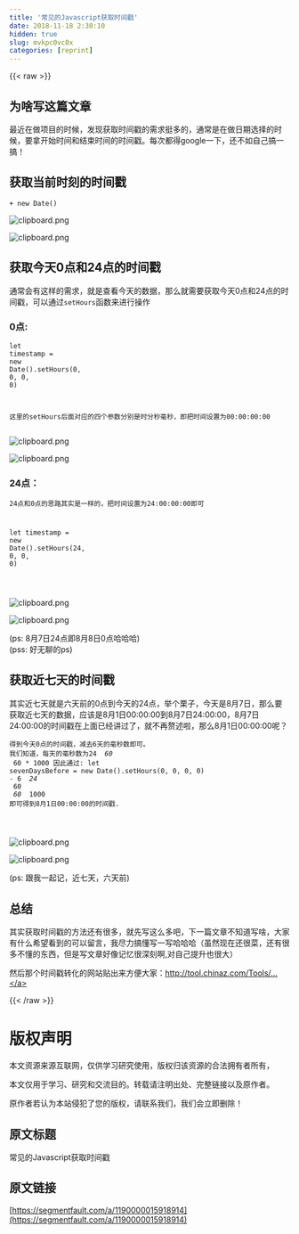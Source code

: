 ```yaml
---
title: '常见的Javascript获取时间戳' 
date: 2018-11-18 2:30:10
hidden: true
slug: mvkpc0vc0x
categories: [reprint]
---
```


{{< raw >}}
<h2 id="articleHeader0">&#x4E3A;&#x5565;&#x5199;&#x8FD9;&#x7BC7;&#x6587;&#x7AE0;</h2><p>&#x6700;&#x8FD1;&#x5728;&#x505A;&#x9879;&#x76EE;&#x7684;&#x65F6;&#x5019;&#xFF0C;&#x53D1;&#x73B0;&#x83B7;&#x53D6;&#x65F6;&#x95F4;&#x6233;&#x7684;&#x9700;&#x6C42;&#x633A;&#x591A;&#x7684;&#xFF0C;&#x901A;&#x5E38;&#x662F;&#x5728;&#x505A;&#x65E5;&#x671F;&#x9009;&#x62E9;&#x7684;&#x65F6;&#x5019;&#xFF0C;&#x8981;&#x62FF;&#x5F00;&#x59CB;&#x65F6;&#x95F4;&#x548C;&#x7ED3;&#x675F;&#x65F6;&#x95F4;&#x7684;&#x65F6;&#x95F4;&#x6233;&#x3002;&#x6BCF;&#x6B21;&#x90FD;&#x5F97;google&#x4E00;&#x4E0B;&#xFF0C;&#x8FD8;&#x4E0D;&#x5982;&#x81EA;&#x5DF1;&#x641E;&#x4E00;&#x641E;&#xFF01;</p><h2 id="articleHeader1">&#x83B7;&#x53D6;&#x5F53;&#x524D;&#x65F6;&#x523B;&#x7684;&#x65F6;&#x95F4;&#x6233;</h2><p><code>+ new Date()</code></p><p><span class="img-wrap"><img data-src="/img/bVbeXdK?w=608&amp;h=44" src="https://static.alili.tech/img/bVbeXdK?w=608&amp;h=44" alt="clipboard.png" title="clipboard.png" style="cursor:pointer;display:inline"></span></p><p><span class="img-wrap"><img data-src="/img/bVbeXlE?w=834&amp;h=61" src="https://static.alili.tech/img/bVbeXlE?w=834&amp;h=61" alt="clipboard.png" title="clipboard.png" style="cursor:pointer;display:inline"></span></p><h2 id="articleHeader2">&#x83B7;&#x53D6;&#x4ECA;&#x5929;0&#x70B9;&#x548C;24&#x70B9;&#x7684;&#x65F6;&#x95F4;&#x6233;</h2><p>&#x901A;&#x5E38;&#x4F1A;&#x6709;&#x8FD9;&#x6837;&#x7684;&#x9700;&#x6C42;&#xFF0C;&#x5C31;&#x662F;&#x67E5;&#x770B;&#x4ECA;&#x5929;&#x7684;&#x6570;&#x636E;&#xFF0C;&#x90A3;&#x4E48;&#x5C31;&#x9700;&#x8981;&#x83B7;&#x53D6;&#x4ECA;&#x5929;0&#x70B9;&#x548C;24&#x70B9;&#x7684;&#x65F6;&#x95F4;&#x6233;&#xFF0C;&#x53EF;&#x4EE5;&#x901A;&#x8FC7;<code>setHours</code>&#x51FD;&#x6570;&#x6765;&#x8FDB;&#x884C;&#x64CD;&#x4F5C;</p><h3 id="articleHeader3">0&#x70B9;:</h3><div class="widget-codetool" style="display:none"><div class="widget-codetool--inner"><span class="selectCode code-tool" data-toggle="tooltip" data-placement="top" title="" data-original-title="&#x5168;&#x9009;"></span> <span type="button" class="copyCode code-tool" data-toggle="tooltip" data-placement="top" data-clipboard-text="let timestamp = new Date().setHours(0, 0, 0, 0)

&#x8FD9;&#x91CC;&#x7684;setHours&#x540E;&#x9762;&#x5BF9;&#x5E94;&#x7684;&#x56DB;&#x4E2A;&#x53C2;&#x6570;&#x5206;&#x522B;&#x662F;&#x65F6;&#x5206;&#x79D2;&#x6BEB;&#x79D2;&#xFF0C;&#x5373;&#x628A;&#x65F6;&#x95F4;&#x8BBE;&#x7F6E;&#x4E3A;00:00:00:00
" title="" data-original-title="&#x590D;&#x5236;"></span> <span type="button" class="saveToNote code-tool" data-toggle="tooltip" data-placement="top" title="" data-original-title="&#x653E;&#x8FDB;&#x7B14;&#x8BB0;"></span></div></div><pre class="hljs pony"><code><span class="hljs-keyword">let</span> timestamp = <span class="hljs-function"><span class="hljs-keyword">new</span> <span class="hljs-title">Date</span>().<span class="hljs-title">setHours</span>(<span class="hljs-number">0</span>, <span class="hljs-number">0</span>, <span class="hljs-number">0</span>, <span class="hljs-number">0</span>)

&#x8FD9;&#x91CC;&#x7684;<span class="hljs-title">setHours</span>&#x540E;&#x9762;&#x5BF9;&#x5E94;&#x7684;&#x56DB;&#x4E2A;&#x53C2;&#x6570;&#x5206;&#x522B;&#x662F;&#x65F6;&#x5206;&#x79D2;&#x6BEB;&#x79D2;&#xFF0C;&#x5373;&#x628A;&#x65F6;&#x95F4;&#x8BBE;&#x7F6E;&#x4E3A;00:00:00:00
</span></code></pre><p><span class="img-wrap"><img data-src="/img/bVbeXfq?w=627&amp;h=86" src="https://static.alili.tech/img/bVbeXfq?w=627&amp;h=86" alt="clipboard.png" title="clipboard.png" style="cursor:pointer;display:inline"></span></p><p><span class="img-wrap"><img data-src="/img/bVbeXlS?w=799&amp;h=52" src="https://static.alili.tech/img/bVbeXlS?w=799&amp;h=52" alt="clipboard.png" title="clipboard.png" style="cursor:pointer;display:inline"></span></p><h3 id="articleHeader4">24&#x70B9;&#xFF1A;</h3><div class="widget-codetool" style="display:none"><div class="widget-codetool--inner"><span class="selectCode code-tool" data-toggle="tooltip" data-placement="top" title="" data-original-title="&#x5168;&#x9009;"></span> <span type="button" class="copyCode code-tool" data-toggle="tooltip" data-placement="top" data-clipboard-text="24&#x70B9;&#x548C;0&#x70B9;&#x7684;&#x601D;&#x8DEF;&#x5176;&#x5B9E;&#x662F;&#x4E00;&#x6837;&#x7684;&#xFF0C;&#x628A;&#x65F6;&#x95F4;&#x8BBE;&#x7F6E;&#x4E3A;24:00:00:00&#x5373;&#x53EF;

let timestamp = new Date().setHours(24, 0, 0, 0)

" title="" data-original-title="&#x590D;&#x5236;"></span> <span type="button" class="saveToNote code-tool" data-toggle="tooltip" data-placement="top" title="" data-original-title="&#x653E;&#x8FDB;&#x7B14;&#x8BB0;"></span></div></div><pre class="hljs pony"><code><span class="hljs-number">24</span>&#x70B9;&#x548C;<span class="hljs-number">0</span>&#x70B9;&#x7684;&#x601D;&#x8DEF;&#x5176;&#x5B9E;&#x662F;&#x4E00;&#x6837;&#x7684;&#xFF0C;&#x628A;&#x65F6;&#x95F4;&#x8BBE;&#x7F6E;&#x4E3A;<span class="hljs-number">24</span>:<span class="hljs-number">00</span>:<span class="hljs-number">00</span>:<span class="hljs-number">00</span>&#x5373;&#x53EF;

<span class="hljs-keyword">let</span> timestamp = <span class="hljs-function"><span class="hljs-keyword">new</span> <span class="hljs-title">Date</span>().<span class="hljs-title">setHours</span>(<span class="hljs-number">24</span>, <span class="hljs-number">0</span>, <span class="hljs-number">0</span>, <span class="hljs-number">0</span>)

</span></code></pre><p><span class="img-wrap"><img data-src="/img/bVbeXgK?w=631&amp;h=85" src="https://static.alili.tech/img/bVbeXgK?w=631&amp;h=85" alt="clipboard.png" title="clipboard.png" style="cursor:pointer;display:inline"></span></p><p><span class="img-wrap"><img data-src="/img/bVbeXmo?w=774&amp;h=49" src="https://static.alili.tech/img/bVbeXmo?w=774&amp;h=49" alt="clipboard.png" title="clipboard.png" style="cursor:pointer;display:inline"></span></p><p>(ps: 8&#x6708;7&#x65E5;24&#x70B9;&#x5373;8&#x6708;8&#x65E5;0&#x70B9;&#x54C8;&#x54C8;&#x54C8;)<br>(pss: &#x597D;&#x65E0;&#x804A;&#x7684;ps)</p><h2 id="articleHeader5">&#x83B7;&#x53D6;&#x8FD1;&#x4E03;&#x5929;&#x7684;&#x65F6;&#x95F4;&#x6233;</h2><p>&#x5176;&#x5B9E;&#x8FD1;&#x4E03;&#x5929;&#x5C31;&#x662F;&#x516D;&#x5929;&#x524D;&#x7684;0&#x70B9;&#x5230;&#x4ECA;&#x5929;&#x7684;24&#x70B9;&#xFF0C;&#x4E3E;&#x4E2A;&#x6817;&#x5B50;&#xFF0C;&#x4ECA;&#x5929;&#x662F;8&#x6708;7&#x65E5;&#xFF0C;&#x90A3;&#x4E48;&#x8981;&#x83B7;&#x53D6;&#x8FD1;&#x4E03;&#x5929;&#x7684;&#x6570;&#x636E;&#xFF0C;&#x5E94;&#x8BE5;&#x662F;8&#x6708;1&#x65E5;00:00:00&#x5230;8&#x6708;7&#x65E5;24:00:00&#xFF0C;8&#x6708;7&#x65E5;24:00:00&#x7684;&#x65F6;&#x95F4;&#x6233;&#x5728;&#x4E0A;&#x9762;&#x5DF2;&#x7ECF;&#x8BB2;&#x8FC7;&#x4E86;&#xFF0C;&#x5C31;&#x4E0D;&#x518D;&#x8D58;&#x8FF0;&#x5566;&#xFF0C;&#x90A3;&#x4E48;8&#x6708;1&#x65E5;00:00:00&#x5462;&#xFF1F;</p><div class="widget-codetool" style="display:none"><div class="widget-codetool--inner"><span class="selectCode code-tool" data-toggle="tooltip" data-placement="top" title="" data-original-title="&#x5168;&#x9009;"></span> <span type="button" class="copyCode code-tool" data-toggle="tooltip" data-placement="top" data-clipboard-text="&#x5F97;&#x5230;&#x4ECA;&#x5929;0&#x70B9;&#x7684;&#x65F6;&#x95F4;&#x6233;&#xFF0C;&#x51CF;&#x53BB;6&#x5929;&#x7684;&#x6BEB;&#x79D2;&#x6570;&#x5373;&#x53EF;&#x3002;
&#x6211;&#x4EEC;&#x77E5;&#x9053;&#xFF0C;&#x6BCF;&#x5929;&#x7684;&#x6BEB;&#x79D2;&#x6570;&#x4E3A;24 * 60 * 60 * 1000
&#x56E0;&#x6B64;&#x901A;&#x8FC7;:
let sevenDaysBefore = new Date().setHours(0, 0, 0, 0) - 6 * 24 * 60 * 60 * 1000
&#x5373;&#x53EF;&#x5F97;&#x5230;8&#x6708;1&#x65E5;00:00:00&#x7684;&#x65F6;&#x95F4;&#x6233;.

" title="" data-original-title="&#x590D;&#x5236;"></span> <span type="button" class="saveToNote code-tool" data-toggle="tooltip" data-placement="top" title="" data-original-title="&#x653E;&#x8FDB;&#x7B14;&#x8BB0;"></span></div></div><pre class="hljs tap"><code>&#x5F97;&#x5230;&#x4ECA;&#x5929;0&#x70B9;&#x7684;&#x65F6;&#x95F4;&#x6233;&#xFF0C;&#x51CF;&#x53BB;6&#x5929;&#x7684;&#x6BEB;&#x79D2;&#x6570;&#x5373;&#x53EF;&#x3002;
&#x6211;&#x4EEC;&#x77E5;&#x9053;&#xFF0C;&#x6BCF;&#x5929;&#x7684;&#x6BEB;&#x79D2;&#x6570;&#x4E3A;24 *<span class="hljs-number"> 60 </span>*<span class="hljs-number"> 60 </span>* 1000
&#x56E0;&#x6B64;&#x901A;&#x8FC7;:
let sevenDaysBefore = new Date().setHours(0, 0, 0, 0) -<span class="hljs-number"> 6 </span>*<span class="hljs-number"> 24 </span>*<span class="hljs-number"> 60 </span>*<span class="hljs-number"> 60 </span>* 1000
&#x5373;&#x53EF;&#x5F97;&#x5230;8&#x6708;1&#x65E5;00:00:00&#x7684;&#x65F6;&#x95F4;&#x6233;.

</code></pre><p><span class="img-wrap"><img data-src="/img/bVbeXlg?w=638&amp;h=91" src="https://static.alili.tech/img/bVbeXlg?w=638&amp;h=91" alt="clipboard.png" title="clipboard.png" style="cursor:pointer;display:inline"></span></p><p><span class="img-wrap"><img data-src="/img/bVbeXlm?w=821&amp;h=50" src="https://static.alili.tech/img/bVbeXlm?w=821&amp;h=50" alt="clipboard.png" title="clipboard.png" style="cursor:pointer;display:inline"></span></p><p>(ps: &#x8DDF;&#x6211;&#x4E00;&#x8D77;&#x8BB0;&#xFF0C;&#x8FD1;&#x4E03;&#x5929;&#xFF0C;&#x516D;&#x5929;&#x524D;)</p><h2 id="articleHeader6">&#x603B;&#x7ED3;</h2><p>&#x5176;&#x5B9E;&#x83B7;&#x53D6;&#x65F6;&#x95F4;&#x6233;&#x7684;&#x65B9;&#x6CD5;&#x8FD8;&#x6709;&#x5F88;&#x591A;&#xFF0C;&#x5C31;&#x5148;&#x5199;&#x8FD9;&#x4E48;&#x591A;&#x5427;&#xFF0C;&#x4E0B;&#x4E00;&#x7BC7;&#x6587;&#x7AE0;&#x4E0D;&#x77E5;&#x9053;&#x5199;&#x5565;&#xFF0C;&#x5927;&#x5BB6;&#x6709;&#x4EC0;&#x4E48;&#x5E0C;&#x671B;&#x770B;&#x5230;&#x7684;&#x53EF;&#x4EE5;&#x7559;&#x8A00;&#xFF0C;&#x6211;&#x5C3D;&#x529B;&#x641E;&#x61C2;&#x5199;&#x4E00;&#x5199;&#x54C8;&#x54C8;&#x54C8;&#xFF08;&#x867D;&#x7136;&#x73B0;&#x5728;&#x8FD8;&#x5F88;&#x83DC;&#xFF0C;&#x8FD8;&#x6709;&#x5F88;&#x591A;&#x4E0D;&#x61C2;&#x7684;&#x4E1C;&#x897F;&#xFF0C;&#x4F46;&#x662F;&#x5199;&#x6587;&#x7AE0;&#x597D;&#x50CF;&#x8BB0;&#x5FC6;&#x5F88;&#x6DF1;&#x523B;&#x554A;,&#x5BF9;&#x81EA;&#x5DF1;&#x63D0;&#x5347;&#x4E5F;&#x5F88;&#x5927;&#xFF09;</p><p>&#x7136;&#x540E;&#x90A3;&#x4E2A;&#x65F6;&#x95F4;&#x6233;&#x8F6C;&#x5316;&#x7684;&#x7F51;&#x7AD9;&#x8D34;&#x51FA;&#x6765;&#x65B9;&#x4FBF;&#x5927;&#x5BB6;&#xFF1A;<a href="http://tool.chinaz.com/Tools/unixtime.aspx" rel="nofollow noreferrer" target="_blank">http://tool.chinaz.com/Tools/...</a></p>
{{< /raw >}}

# 版权声明
本文资源来源互联网，仅供学习研究使用，版权归该资源的合法拥有者所有，

本文仅用于学习、研究和交流目的。转载请注明出处、完整链接以及原作者。

原作者若认为本站侵犯了您的版权，请联系我们，我们会立即删除！

## 原文标题
常见的Javascript获取时间戳

## 原文链接
[https://segmentfault.com/a/1190000015918914](https://segmentfault.com/a/1190000015918914)

